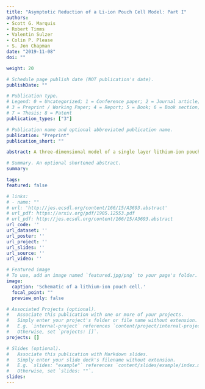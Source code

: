 ```yaml
---
title: "Asymptotic Reduction of a Li-ion Pouch Cell Model: Part I"
authors:
- Scott G. Marquis
- Robert Timms
- Valentin Sulzer
- Colin P. Please
- S. Jon Chapman
date: "2019-11-08"
doi: ""

weight: 20

# Schedule page publish date (NOT publication's date).
publishDate: ""

# Publication type.
# Legend: 0 = Uncategorized; 1 = Conference paper; 2 = Journal article;
# 3 = Preprint / Working Paper; 4 = Report; 5 = Book; 6 = Book section;
# 7 = Thesis; 8 = Patent
publication_types: ["3"]

# Publication name and optional abbreviated publication name.
publication: "Preprint"
publication_short: ""

abstract: A three-dimensional model of a single layer lithium-ion pouch cell is presented which couples conventional porous electrode theory describing cell electrochemical behaviour with an energy balance describing cell thermal behaviour. Asymptotic analysis of the model is carried out by exploiting the small aspect ratio typical of pouch cell designs. The analysis reveals the scalings that give distinguished limits of the parameters, and the role the electrical and thermal conductivities play in controlling how the model is simplified is discussed. In particular, we show that in a suitable limit the resulting simplified model comprises a collection of one-dimensional models for the through-cell electrochemical behaviour which are coupled via a two-dimensional problems for the Ohmic and thermal behaviour in the planar current collectors. Such a model has been derived in an ad-hoc manner in the literature and is in common use for modelling pouch cells. However, we give a systematic derivation of the model to allow further systematic simplification and to enable additional corrections to be found to make the model either more computationally efficient or more accurate. Computations of the simplified model and comparison of the results to full calculations are presented and demonstrate the power of the methodology and the accuracy of the simplification.

# Summary. An optional shortened abstract.
summary:

tags:
featured: false

# links:
# - name: ""
# url: 'http://jes.ecsdl.org/content/166/15/A3693.abstract'
# url_pdf: https://arxiv.org/pdf/1905.12553.pdf
# url_pdf: http://jes.ecsdl.org/content/166/15/A3693.abstract
url_code: ''
url_dataset: ''
url_poster: ''
url_project: ''
url_slides: ''
url_source: ''
url_video: ''

# Featured image
# To use, add an image named `featured.jpg/png` to your page's folder.
image:
  caption: 'Schematic of a lithium-ion pouch cell.'
  focal_point: ""
  preview_only: false

# Associated Projects (optional).
#   Associate this publication with one or more of your projects.
#   Simply enter your project's folder or file name without extension.
#   E.g. `internal-project` references `content/project/internal-project/index.md`.
#   Otherwise, set `projects: []`.
projects: []

# Slides (optional).
#   Associate this publication with Markdown slides.
#   Simply enter your slide deck's filename without extension.
#   E.g. `slides: "example"` references `content/slides/example/index.md`.
#   Otherwise, set `slides: ""`.
slides:
---
```

